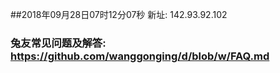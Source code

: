 ##2018年09月28日07时12分07秒 新址: 142.93.92.102
### 兔友常见问题及解答: https://github.com/wanggonging/d/blob/w/FAQ.md
